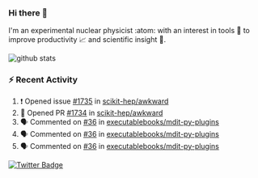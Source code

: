 ### Hi there 👋 

I'm an experimental nuclear physicist :atom: with an interest in tools :wrench: to improve productivity :chart_with_upwards_trend: and scientific insight :telescope:.

![github stats](https://github-readme-stats.vercel.app/api?username=agoose77&show_icons=true&hide_rank=true&hide_title=true&bg_color=30,e76445,904e95&text_color=efe3ec&icon_color=efe3ec)
<!--
**agoose77/agoose77** is a ✨ _special_ ✨ repository because its `README.md` (this file) appears on your GitHub profile.

Here are some ideas to get you started:

- 🔭 I’m currently working on ...
- 🌱 I’m currently learning ...
- 👯 I’m looking to collaborate on ...
- 🤔 I’m looking for help with ...
- 💬 Ask me about ...
- 📫 How to reach me: ...
- 😄 Pronouns: ...
- ⚡ Fun fact: ...
-->

### :zap: Recent Activity
<!--START_SECTION:activity-->
1. ❗️ Opened issue [#1735](https://github.com/scikit-hep/awkward/issues/1735) in [scikit-hep/awkward](https://github.com/scikit-hep/awkward)
2. 💪 Opened PR [#1734](https://github.com/scikit-hep/awkward/pull/1734) in [scikit-hep/awkward](https://github.com/scikit-hep/awkward)
3. 🗣 Commented on [#36](https://github.com/executablebooks/mdit-py-plugins/issues/36) in [executablebooks/mdit-py-plugins](https://github.com/executablebooks/mdit-py-plugins)
4. 🗣 Commented on [#36](https://github.com/executablebooks/mdit-py-plugins/issues/36) in [executablebooks/mdit-py-plugins](https://github.com/executablebooks/mdit-py-plugins)
5. 🗣 Commented on [#36](https://github.com/executablebooks/mdit-py-plugins/issues/36) in [executablebooks/mdit-py-plugins](https://github.com/executablebooks/mdit-py-plugins)
<!--END_SECTION:activity-->


[![Twitter Badge](https://img.shields.io/twitter/follow/agoose77?style=flat-square&logo=Twitter&logoColor=white&color=cornflowerblue)](https://twitter.com/agoose77)
